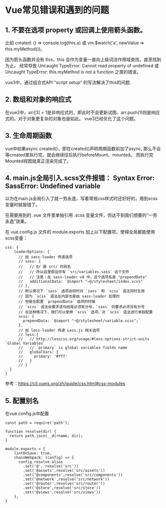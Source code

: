 ﻿# Vue常见错误和遇到的问题

## 1. 不要在选项 property 或回调上使用箭头函数。
比如 created: () => console.log(this.a) 或 vm.$watch('a', newValue => this.myMethod())。

因为箭头函数并没有 this，this 会作为变量一直向上级词法作用域查找，直至找到为止。
经常导致 Uncaught TypeError: Cannot read property of undefined 或 Uncaught TypeError: this.myMethod is not a function 之类的错误。

vue3中，通过组合式API "script setup" 的写法解决了this的问题.

## 2. 数组和对象的响应式
在vue2中，arr[3] = 1是非响应式的，即此时不会更新试图。arr.push(1)则是响应式的。对于对象更复杂的对象也是如此。
vue3已经优化了这个问题。

## 3. 生命周期函数
vue中如果async created()，即在created()声明周期函数前加了async, 那么不会等created里执行完，就会继续往后执行beforeMount、mounted。
而执行完Mounted视图就真正渲染完成了。

## 4. main.js全局引入.scss文件报错： Syntax Error: SassError: Undefined variable
以为在main.js全局引入了就一劳永逸，写着常规css样式时还好好的，用到scss变量时就报错了。

在需要用到的 .vue 文件里单独引用 .scss 变量文件，但达不到我们想要的“一劳永逸”效果。

在 vue.config.js 文件的 module.exports 加上以下配置项，使得全局都能使用scss变量：
```
css: {
    loaderOptions: {
      // 给 sass-loader 传递选项
      // sass: {
      //   // @/ 是 src/ 的别名
      //   // 所以这里假设你有 `src/variables.sass` 这个文件
      //   // 注意：在 sass-loader v8 中，这个选项名是 "prependData"
      //   additionalData: `@import "~@/stylesheet/index.scss"`
      // },
      // 默认情况下 `sass` 选项会同时对 `sass` 和 `scss` 语法同时生效
      // 因为 `scss` 语法在内部也是由 sass-loader 处理的
      // 但是在配置 `prependData` 选项的时候
      // `scss` 语法会要求语句结尾必须有分号，`sass` 则要求必须没有分号
      // 在这种情况下，我们可以使用 `scss` 选项，对 `scss` 语法进行单独配置
      scss: {
        prependData: `@import "~@/stylesheet/variable.scss";`
      },
      // 给 less-loader 传递 Less.js 相关选项
      // less:{
      //   // http://lesscss.org/usage/#less-options-strict-units `Global Variables`
      //   // `primary` is global variables fields name
      //   globalVars: {
      //     primary: '#fff'
      //   }
      // }
  }
}
```
参考：https://cli.vuejs.org/zh/guide/css.html#css-modules


## 5. 配置别名
在vue.config.js中配置
```
const path = require('path');

function resolve(dir) {
  return path.join(__dirname, dir);
}

module.exports = {
    lintOnSave: true,
    chainWebpack: (config) => {
      config.resolve.alias
        .set('@', resolve('src'))
        .set('@assets',resolve('src/assets'))
        .set('@components',resolve('src/components'))
        .set('@network',resolve('src/network'))
        .set('@router',resolve('src/router'))
        .set('@store',resolve('src/store'))
        .set('@views',resolve('src/views'))
    },
}
```